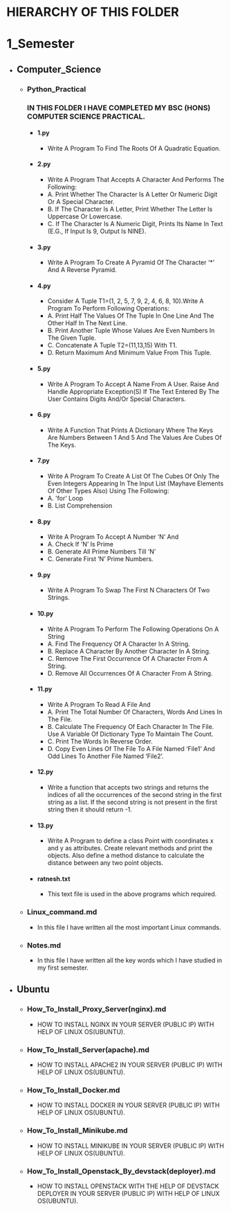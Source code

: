 # HIERARCHY OF THIS FOLDER
# 1_Semester
   - ## Computer_Science
       - ### Python_Practical
          <h3> IN THIS FOLDER I HAVE COMPLETED MY BSC (HONS) COMPUTER SCIENCE PRACTICAL. </h3>

           - #### 1.py
                - Write A Program To Find The Roots Of A Quadratic Equation.
           - #### 2.py
                - Write A Program That Accepts A Character And Performs The Following:
                - A. Print Whether The Character Is A Letter Or Numeric Digit Or A Special Character.
                - B. If The Character Is A Letter, Print Whether The Letter Is Uppercase Or Lowercase.
                - C. If The Character Is A Numeric Digit, Prints Its Name In Text (E.G., If Input Is 9, Output Is NINE).
           - #### 3.py
                - Write A Program To Create A Pyramid Of The Character ‘*’ And A Reverse Pyramid.
           - #### 4.py
                - Consider A Tuple T1=(1, 2, 5, 7, 9, 2, 4, 6, 8, 10).Write A Program To Perform Following Operations:
                - A. Print Half The Values Of The Tuple In One Line And The Other Half In The Next Line.
                - B. Print Another Tuple Whose Values Are Even Numbers In The Given Tuple.
                - C. Concatenate A Tuple T2=(11,13,15) With T1.
                - D. Return Maximum And Minimum Value From This Tuple.
           - #### 5.py
                - Write A Program To Accept A Name From A User. Raise And Handle Appropriate Exception(S) If The Text Entered By The User Contains Digits And/Or Special Characters.
           - #### 6.py
                - Write A Function That Prints A Dictionary Where The Keys Are Numbers Between 1 And 5 And The Values Are Cubes Of The Keys.
           - #### 7.py
                - Write A Program To Create A List Of The Cubes Of Only The Even Integers Appearing In The Input List (Mayhave Elements Of Other Types Also) Using The Following:
                - A. 'for' Loop
                - B. List Comprehension
           - #### 8.py
                - Write A Program To Accept A Number ‘N’ And
                - A. Check If ’N’ Is Prime
                - B. Generate All Prime Numbers Till ‘N’
                - C. Generate First ‘N’ Prime Numbers.
           - #### 9.py
                - Write A Program To Swap The First N Characters Of Two Strings.
           - #### 10.py
                - Write A Program To Perform The Following Operations On A String
                - A. Find The Frequency Of A Character In A String.
                - B. Replace A Character By Another Character In A String.
                - C. Remove The First Occurrence Of A Character From A String.
                - D. Remove All Occurrences Of A Character From A String.
           - #### 11.py
                - Write A Program To Read A File And
                - A. Print The Total Number Of Characters, Words And Lines In The File.
                - B. Calculate The Frequency Of Each Character In The File. Use A Variable Of Dictionary Type To Maintain The Count.
                - C. Print The Words In Reverse Order.
                - D. Copy Even Lines Of The File To A File Named ‘File1’ And Odd Lines To Another File Named ‘File2’.
           - #### 12.py
                - Write a function that accepts two strings and returns the indices of all the occurrences of the second string in the first string as a list. If the second string is not present in the first string then it should return -1.
           - #### 13.py
                - Write A Program to define a class Point with coordinates x and y as attributes. Create relevant methods and print the objects. Also define a method distance to calculate the distance between any two point objects.
           - #### ratnesh.txt
                - This text file is used in the above programs which required. 
       - ### Linux_command.md
           - In this file I have written all the most important Linux commands.
       - ### Notes.md
           - In this file I have written all the key words which I have studied in my first semester.
   - ## Ubuntu
       - ### How_To_Install_Proxy_Server(nginx).md
           - HOW TO INSTALL NGINX IN YOUR SERVER (PUBLIC IP) WITH HELP OF LINUX OS(UBUNTU).
       - ### How_To_Install_Server(apache).md
           - HOW TO INSTALL APACHE2 IN YOUR SERVER (PUBLIC IP) WITH HELP OF LINUX OS(UBUNTU).
       - ### How_To_Install_Docker.md
           - HOW TO INSTALL DOCKER IN YOUR SERVER (PUBLIC IP) WITH HELP OF LINUX OS(UBUNTU).
       - ### How_To_Install_Minikube.md
           - HOW TO INSTALL MINIKUBE IN YOUR SERVER (PUBLIC IP) WITH HELP OF LINUX OS(UBUNTU).
       - ### How_To_Install_Openstack_By_devstack(deployer).md
           - HOW TO INSTALL OPENSTACK WITH THE HELP OF DEVSTACK DEPLOYER IN YOUR SERVER (PUBLIC IP) WITH HELP OF LINUX OS(UBUNTU).
